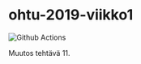# ohtu-2019-viikko1

![Github Actions](https://github.com/H4m5t3r/ohtu-viikko1/workflows/Java%20CI%20with%20Gradle/badge.svg)

Muutos tehtävä 11.
